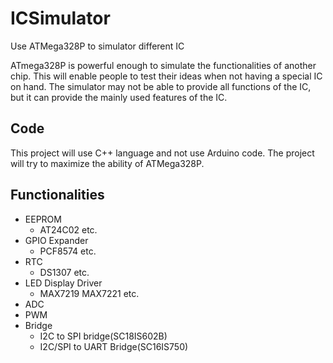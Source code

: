 # ICSimulator
Use ATMega328P to simulator different IC

ATmega328P is powerful enough to simulate the functionalities of another chip. This will enable people to test their ideas when not having a special IC on hand.
The simulator may not be able to provide all functions of the IC, but it can provide the mainly used features of the IC.

## Code
This project will use C++ language and not use Arduino code. The project will try to maximize the ability of ATMega328P.

## Functionalities
- EEPROM
  - AT24C02 etc.
- GPIO Expander
  - PCF8574 etc.
- RTC
  - DS1307 etc.
- LED Display Driver
  - MAX7219 MAX7221 etc.
- ADC
- PWM
- Bridge
    - I2C to SPI bridge(SC18IS602B)
    - I2C/SPI to UART Bridge(SC16IS750)
